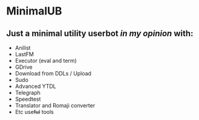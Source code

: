 # MinimalUB
## Just a minimal utility userbot _in my opinion_ with:
* Anilist
* LastFM
* Executor (eval and term)
* GDrive
* Download from DDLs / Upload
* Sudo
* Advanced YTDL
* Telegraph
* Speedtest
* Translator and Romaji converter
* Etc use~~ful~~ tools
